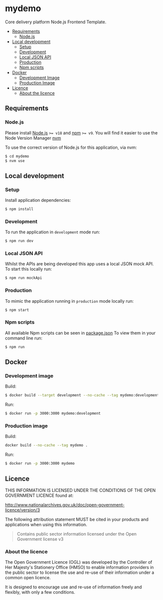 # mydemo

Core delivery platform Node.js Frontend Template.

- [Requirements](#requirements)
  - [Node.js](#nodejs)
- [Local development](#local-development)
  - [Setup](#setup)
  - [Development](#development)
  - [Local JSON API](#local-json-api)
  - [Production](#production)
  - [Npm scripts](#npm-scripts)
- [Docker](#docker)
  - [Development Image](#development-image)
  - [Production Image](#production-image)
- [Licence](#licence)
  - [About the licence](#about-the-licence)

## Requirements

### Node.js

Please install [Node.js](http://nodejs.org/) `>= v18` and [npm](https://nodejs.org/) `>= v9`. You will find it
easier to use the Node Version Manager [nvm](https://github.com/creationix/nvm)

To use the correct version of Node.js for this application, via nvm:

```bash
$ cd mydemo
$ nvm use
```

## Local development

### Setup

Install application dependencies:

```bash
$ npm install
```

### Development

To run the application in `development` mode run:

```bash
$ npm run dev
```

### Local JSON API

Whilst the APIs are being developed this app uses a local JSON mock API. To start this locally run:

```bash
$ npm run mockApi
```

### Production

To mimic the application running in `production` mode locally run:

```bash
$ npm start
```

### Npm scripts

All available Npm scripts can be seen in [package.json](./package.json)
To view them in your command line run:

```bash
$ npm run
```

## Docker

### Development image

Build:

```bash
$ docker build --target development --no-cache --tag mydemo:development .
```

Run:

```bash
$ docker run -p 3000:3000 mydemo:development
```

### Production image

Build:

```bash
docker build --no-cache --tag mydemo .
```

Run:

```bash
$ docker run -p 3000:3000 mydemo
```

## Licence

THIS INFORMATION IS LICENSED UNDER THE CONDITIONS OF THE OPEN GOVERNMENT LICENCE found at:

<http://www.nationalarchives.gov.uk/doc/open-government-licence/version/3>

The following attribution statement MUST be cited in your products and applications when using this information.

> Contains public sector information licensed under the Open Government license v3

### About the licence

The Open Government Licence (OGL) was developed by the Controller of Her Majesty's Stationery Office (HMSO) to enable
information providers in the public sector to license the use and re-use of their information under a common open
licence.

It is designed to encourage use and re-use of information freely and flexibly, with only a few conditions.
